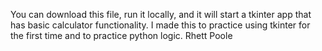 You can download this file, run it locally, and it will start a tkinter app that has basic calculator functionality.
I made this to practice using tkinter for the first time and to practice python logic.
Rhett Poole

